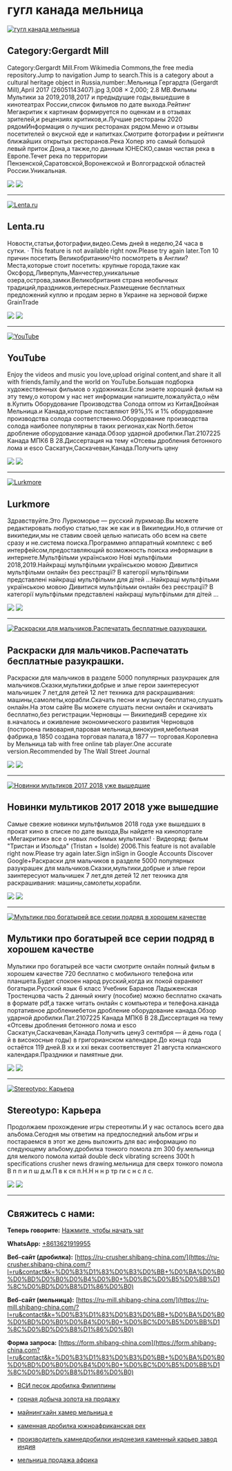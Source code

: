# гугл канада мельница

<a href="https://swt.shibang-china.com/?l=ru&img&k=%D0%B3%D1%83%D0%B3%D0%BB+%D0%BA%D0%B0%D0%BD%D0%B0%D0%B4%D0%B0+%D0%BC%D0%B5%D0%BB%D1%8C%D0%BD%D0%B8%D1%86%D0%B0" target="_blank">![гугл канада мельница](http://static.shibang-china.com/all-800x300/1101.jpg)</a>

## Category:Gergardt Mill
Category:Gergardt Mill.From Wikimedia Commons,the free media repository.Jump to navigation Jump to search.This is a category about a cultural heritage object in Russia,number:.Мельница Гергардта (Gergardt Mill),April 2017 (26051143407).jpg 3,008 &#215; 2,000; 2.8 MB.Фильмы Мультики за 2019,2018,2017 и предыдущие годы,вышедшие в кинотеатрах России,список фильмов по дате выхода.Рейтинг Мегакритик к картинам формируется по оценкам и в отзывах зрителей,и рецензиях критиков,и.Лучшие рестораны 2020 рядомИнформация о лучших ресторанах рядом.Меню и отзывы посетителей о вкусной еде и напитках.Смотрите фотографии и рейтинги ближайших открытых ресторанов.Река Хопер это самый большой левый приток Дона,а также,по данным ЮНЕСКО,самая чистая река в Европе.Течет река по территории Пензенской,Саратовской,Воронежской и Волгоградской областей России.Уникальная.


<a href="https://whatsapp.shibangsoft.com/WhatsApp.php" target="_blank" title="WhatsApp">![](http://static.shibang-china.com/icon/whatsapp.png)</a> <a href="https://swt.shibang-china.com/?l=ru&icon&k=%D0%B3%D1%83%D0%B3%D0%BB+%D0%BA%D0%B0%D0%BD%D0%B0%D0%B4%D0%B0+%D0%BC%D0%B5%D0%BB%D1%8C%D0%BD%D0%B8%D1%86%D0%B0" target="_blank">![](http://static.shibang-china.com/icon/chat-ru.png)</a>

---

<a href="https://swt.shibang-china.com/?l=ru&img&k=%D0%B3%D1%83%D0%B3%D0%BB+%D0%BA%D0%B0%D0%BD%D0%B0%D0%B4%D0%B0+%D0%BC%D0%B5%D0%BB%D1%8C%D0%BD%D0%B8%D1%86%D0%B0" target="_blank">![Lenta.ru](http://static.shibang-china.com/all-800x300/1344.jpg)</a>

## Lenta.ru
Новости,статьи,фотографии,видео.Семь дней в неделю,24 часа в сутки.&nbsp;&#0183;&#32;This feature is not available right now.Please try again later.Топ 10 причин посетить ВеликобританиюЧто посмотреть в Англии? Места,которые стоит посетить: крупные города,такие как Оксфорд,Ливерпуль,Манчестер,уникальные озера,острова,замки.Великобритания страна необычных традиций,праздников,интересных.Размещение бесплатных предложений куплю и продам зерно в Украине на зерновой бирже GrainTrade


<a href="https://whatsapp.shibangsoft.com/WhatsApp.php" target="_blank" title="WhatsApp">![](http://static.shibang-china.com/icon/whatsapp.png)</a> <a href="https://swt.shibang-china.com/?l=ru&icon&k=%D0%B3%D1%83%D0%B3%D0%BB+%D0%BA%D0%B0%D0%BD%D0%B0%D0%B4%D0%B0+%D0%BC%D0%B5%D0%BB%D1%8C%D0%BD%D0%B8%D1%86%D0%B0" target="_blank">![](http://static.shibang-china.com/icon/chat-ru.png)</a>

---

<a href="https://swt.shibang-china.com/?l=ru&img&k=%D0%B3%D1%83%D0%B3%D0%BB+%D0%BA%D0%B0%D0%BD%D0%B0%D0%B4%D0%B0+%D0%BC%D0%B5%D0%BB%D1%8C%D0%BD%D0%B8%D1%86%D0%B0" target="_blank">![YouTube](http://static.shibang-china.com/all-800x300/560.jpg)</a>

## YouTube
Enjoy the videos and music you love,upload original content,and share it all with friends,family,and the world on YouTube.Большая подборка художественных фильмов о художниках.Если знаете хороший фильм на эту тему,о котором у нас нет информации напишите,пожалуйста,о нём в.Купить Оборудование Производства Солода оптом из КитаяДвойная Мельница.и Канада,которые поставляют 99%,1% и 1% оборудование производства солода соответственно.Оборудование производства солода наиболее популярны в таких регионах,как North.бетон дробление оборудование канада.Обзор ударной дробилки.Пат.2107225 Канада МПК6 В 28.Диссертация на тему &#171;Отсевы дробления бетонного лома и esco Саскатун,Саскачеван,Канада.Получить цену


<a href="https://whatsapp.shibangsoft.com/WhatsApp.php" target="_blank" title="WhatsApp">![](http://static.shibang-china.com/icon/whatsapp.png)</a> <a href="https://swt.shibang-china.com/?l=ru&icon&k=%D0%B3%D1%83%D0%B3%D0%BB+%D0%BA%D0%B0%D0%BD%D0%B0%D0%B4%D0%B0+%D0%BC%D0%B5%D0%BB%D1%8C%D0%BD%D0%B8%D1%86%D0%B0" target="_blank">![](http://static.shibang-china.com/icon/chat-ru.png)</a>

---

<a href="https://swt.shibang-china.com/?l=ru&img&k=%D0%B3%D1%83%D0%B3%D0%BB+%D0%BA%D0%B0%D0%BD%D0%B0%D0%B4%D0%B0+%D0%BC%D0%B5%D0%BB%D1%8C%D0%BD%D0%B8%D1%86%D0%B0" target="_blank">![Lurkmore](http://static.shibang-china.com/all-800x300/1095.jpg)</a>

## Lurkmore
Здравствуйте.Это Луркоморье — русский луркмоар.Вы можете редактировать любую статью,так же как и в Википедии.Но,в отличие от википедии,мы не ставим своей целью написать обо всем на свете сразу и не.cистема поиска.Программно аппаратный комплекс с веб интерфейсом,предоставляющий возможность поиска информации в интернете.Мультфільми українською Нові мультфільми 2018,2019.Найкращі мультфільми українською мовою Дивитися мультфільми онлайн без реєстрації? В категорії мультфільми представлені найкращі мультфільми для дітей …Найкращі мультфільми українською мовою Дивитися мультфільми онлайн без реєстрації? В категорії мультфільми представлені найкращі мультфільми для дітей …


<a href="https://whatsapp.shibangsoft.com/WhatsApp.php" target="_blank" title="WhatsApp">![](http://static.shibang-china.com/icon/whatsapp.png)</a> <a href="https://swt.shibang-china.com/?l=ru&icon&k=%D0%B3%D1%83%D0%B3%D0%BB+%D0%BA%D0%B0%D0%BD%D0%B0%D0%B4%D0%B0+%D0%BC%D0%B5%D0%BB%D1%8C%D0%BD%D0%B8%D1%86%D0%B0" target="_blank">![](http://static.shibang-china.com/icon/chat-ru.png)</a>

---

<a href="https://swt.shibang-china.com/?l=ru&img&k=%D0%B3%D1%83%D0%B3%D0%BB+%D0%BA%D0%B0%D0%BD%D0%B0%D0%B4%D0%B0+%D0%BC%D0%B5%D0%BB%D1%8C%D0%BD%D0%B8%D1%86%D0%B0" target="_blank">![Раскраски для мальчиков.Распечатать бесплатные разукрашки.](http://static.shibang-china.com/all-800x300/608.jpg)</a>

## Раскраски для мальчиков.Распечатать бесплатные разукрашки.
Раскраски для мальчиков в разделе 5000 популярных разукрашек для мальчиков.Сказки,мультики,добрые и злые герои заинтересуют мальчишек 7 лет,для детей 12 лет техника для раскрашивания: машины,самолеты,корабли.Скачать песни и музыку бесплатно,слушать онлайн.На этом сайте Вы можете слушать песни онлайн и скачивать бесплатно,без регистрации.Черновцы — ВикипедияВ середине xix в.началось и оживление экономического развития Черновцов (построена пивоварня,паровая мельница,винокурня,мебельная фабрика,в 1850 создана торговая палата,в 1877 — торговая.Королевна by Мельница tab with free online tab player.One accurate version.Recommended by The Wall Street Journal


<a href="https://whatsapp.shibangsoft.com/WhatsApp.php" target="_blank" title="WhatsApp">![](http://static.shibang-china.com/icon/whatsapp.png)</a> <a href="https://swt.shibang-china.com/?l=ru&icon&k=%D0%B3%D1%83%D0%B3%D0%BB+%D0%BA%D0%B0%D0%BD%D0%B0%D0%B4%D0%B0+%D0%BC%D0%B5%D0%BB%D1%8C%D0%BD%D0%B8%D1%86%D0%B0" target="_blank">![](http://static.shibang-china.com/icon/chat-ru.png)</a>

---

<a href="https://swt.shibang-china.com/?l=ru&img&k=%D0%B3%D1%83%D0%B3%D0%BB+%D0%BA%D0%B0%D0%BD%D0%B0%D0%B4%D0%B0+%D0%BC%D0%B5%D0%BB%D1%8C%D0%BD%D0%B8%D1%86%D0%B0" target="_blank">![Новинки мультиков 2017 2018 уже вышедшие](http://static.shibang-china.com/all-800x300/896.jpg)</a>

## Новинки мультиков 2017 2018 уже вышедшие
Самые свежие новинки мультфильмов 2018 года уже вышедших в прокат кино в списке по дате выхода,Вы найдете на кинопортале &#171;Мегакритик&#187; все о новых любимых мультиках!&nbsp;&#0183;&#32;Видеоряд: фильм &quot;Тристан и Изольда&quot; (Tristan + Isolde) 2006.This feature is not available right now.Please try again later.Sign inSign in Google Accounts Discover Google+Раскраски для мальчиков в разделе 5000 популярных разукрашек для мальчиков.Сказки,мультики,добрые и злые герои заинтересуют мальчишек 7 лет,для детей 12 лет техника для раскрашивания: машины,самолеты,корабли.


<a href="https://whatsapp.shibangsoft.com/WhatsApp.php" target="_blank" title="WhatsApp">![](http://static.shibang-china.com/icon/whatsapp.png)</a> <a href="https://swt.shibang-china.com/?l=ru&icon&k=%D0%B3%D1%83%D0%B3%D0%BB+%D0%BA%D0%B0%D0%BD%D0%B0%D0%B4%D0%B0+%D0%BC%D0%B5%D0%BB%D1%8C%D0%BD%D0%B8%D1%86%D0%B0" target="_blank">![](http://static.shibang-china.com/icon/chat-ru.png)</a>

---

<a href="https://swt.shibang-china.com/?l=ru&img&k=%D0%B3%D1%83%D0%B3%D0%BB+%D0%BA%D0%B0%D0%BD%D0%B0%D0%B4%D0%B0+%D0%BC%D0%B5%D0%BB%D1%8C%D0%BD%D0%B8%D1%86%D0%B0" target="_blank">![Мультики про богатырей все серии подряд в хорошем качестве](http://static.shibang-china.com/all-800x300/748.jpg)</a>

## Мультики про богатырей все серии подряд в хорошем качестве
Мультики про богатырей все части смотрите онлайн полный фильм в хорошем качестве 720 бесплатно c мобильного телефона или планшета.Будет спокоен народ русский,когда их покой охраняют богатыри.Русский язык 6 класс Учебник Баранов Ладыженская Тростенцова часть 2 данный книгу (пособие) можно бесплатно скачать в формате pdf,а также читать онлайн с компьютера и телефона.канада портативное дроблениебетон дробление оборудование канада.Обзор ударной дробилки.Пат.2107225 Канада МПК6 В 28.Диссертация на тему &#171;Отсевы дробления бетонного лома и esco Саскатун,Саскачеван,Канада.Получить цену3 сентября — й день года ( й в високосные годы) в григорианском календаре.До конца года остаётся 119 дней.В xx и xxi веках соответствует 21 августа юлианского календаря.Праздники и памятные дни.


<a href="https://whatsapp.shibangsoft.com/WhatsApp.php" target="_blank" title="WhatsApp">![](http://static.shibang-china.com/icon/whatsapp.png)</a> <a href="https://swt.shibang-china.com/?l=ru&icon&k=%D0%B3%D1%83%D0%B3%D0%BB+%D0%BA%D0%B0%D0%BD%D0%B0%D0%B4%D0%B0+%D0%BC%D0%B5%D0%BB%D1%8C%D0%BD%D0%B8%D1%86%D0%B0" target="_blank">![](http://static.shibang-china.com/icon/chat-ru.png)</a>

---

<a href="https://swt.shibang-china.com/?l=ru&img&k=%D0%B3%D1%83%D0%B3%D0%BB+%D0%BA%D0%B0%D0%BD%D0%B0%D0%B4%D0%B0+%D0%BC%D0%B5%D0%BB%D1%8C%D0%BD%D0%B8%D1%86%D0%B0" target="_blank">![Stereotypo: Карьера](http://static.shibang-china.com/all-800x300/548.jpg)</a>

## Stereotypo: Карьера
Продолжаем прохождение игры стереотипы.И у нас осталось всего два альбома.Сегодня мы ответим на предпоследний альбом игры и постараемся в этот же день выложить для вас информацию по следующему альбому.дробилка тонкого помола zm 300 бу.мельница для мелкого помола китай double deck vibrating screens 300t h specifications crusher news drawing.мельница для сверх тонкого помола В п п и п ш д.м.П в к ся п.Н.H н н р тр ги с н с л с.

<a href="https://whatsapp.shibangsoft.com/WhatsApp.php" target="_blank" title="WhatsApp">![](http://static.shibang-china.com/icon/whatsapp.png)</a> <a href="https://swt.shibang-china.com/?l=ru&icon&k=%D0%B3%D1%83%D0%B3%D0%BB+%D0%BA%D0%B0%D0%BD%D0%B0%D0%B4%D0%B0+%D0%BC%D0%B5%D0%BB%D1%8C%D0%BD%D0%B8%D1%86%D0%B0" target="_blank">![](http://static.shibang-china.com/icon/chat-ru.png)</a>

---
## Свяжитесь с нами:

**Теперь говорите:** [Нажмите, чтобы начать чат](https://swt.shibang-china.com?l=ru&contact&k=%D0%B3%D1%83%D0%B3%D0%BB+%D0%BA%D0%B0%D0%BD%D0%B0%D0%B4%D0%B0+%D0%BC%D0%B5%D0%BB%D1%8C%D0%BD%D0%B8%D1%86%D0%B0)

**WhatsApp:**  [+8613621919955](https://whatsapp.shibangsoft.com/WhatsApp.php)

**Веб-сайт (дробилка):** [https://ru-crusher.shibang-china.com/](https://ru-crusher.shibang-china.com/?l=ru&contact&k=%D0%B3%D1%83%D0%B3%D0%BB+%D0%BA%D0%B0%D0%BD%D0%B0%D0%B4%D0%B0+%D0%BC%D0%B5%D0%BB%D1%8C%D0%BD%D0%B8%D1%86%D0%B0)

**Веб-сайт (мельница):** [https://ru-mill.shibang-china.com/](https://ru-mill.shibang-china.com/?l=ru&contact&k=%D0%B3%D1%83%D0%B3%D0%BB+%D0%BA%D0%B0%D0%BD%D0%B0%D0%B4%D0%B0+%D0%BC%D0%B5%D0%BB%D1%8C%D0%BD%D0%B8%D1%86%D0%B0)

**Форма запроса:** [https://form.shibang-china.com](https://form.shibang-china.com?l=ru&contact&k=%D0%B3%D1%83%D0%B3%D0%BB+%D0%BA%D0%B0%D0%BD%D0%B0%D0%B4%D0%B0+%D0%BC%D0%B5%D0%BB%D1%8C%D0%BD%D0%B8%D1%86%D0%B0)

* [ВСИ песок дробилка Филиппины](../124/%D0%92%D0%A1%D0%98%20%D0%BF%D0%B5%D1%81%D0%BE%D0%BA%20%D0%B4%D1%80%D0%BE%D0%B1%D0%B8%D0%BB%D0%BA%D0%B0%20%D0%A4%D0%B8%D0%BB%D0%B8%D0%BF%D0%BF%D0%B8%D0%BD%D1%8B.md)

* [горная добыча золота на продажу](../125/%D0%B3%D0%BE%D1%80%D0%BD%D0%B0%D1%8F%20%D0%B4%D0%BE%D0%B1%D1%8B%D1%87%D0%B0%20%D0%B7%D0%BE%D0%BB%D0%BE%D1%82%D0%B0%20%D0%BD%D0%B0%20%D0%BF%D1%80%D0%BE%D0%B4%D0%B0%D0%B6%D1%83.md)

* [майнингхайн хамер мельница е](../123/%D0%BC%D0%B0%D0%B9%D0%BD%D0%B8%D0%BD%D0%B3%D1%85%D0%B0%D0%B9%D0%BD%20%D1%85%D0%B0%D0%BC%D0%B5%D1%80%20%D0%BC%D0%B5%D0%BB%D1%8C%D0%BD%D0%B8%D1%86%D0%B0%20%D0%B5.md)

* [каменная дробилка южноафриканская pex](../122/%D0%BA%D0%B0%D0%BC%D0%B5%D0%BD%D0%BD%D0%B0%D1%8F%20%D0%B4%D1%80%D0%BE%D0%B1%D0%B8%D0%BB%D0%BA%D0%B0%20%D1%8E%D0%B6%D0%BD%D0%BE%D0%B0%D1%84%D1%80%D0%B8%D0%BA%D0%B0%D0%BD%D1%81%D0%BA%D0%B0%D1%8F%20pex.md)

* [производитель камнедробилки индонезия каменный карьер завод индия](../123/%D0%BF%D1%80%D0%BE%D0%B8%D0%B7%D0%B2%D0%BE%D0%B4%D0%B8%D1%82%D0%B5%D0%BB%D1%8C%20%D0%BA%D0%B0%D0%BC%D0%BD%D0%B5%D0%B4%D1%80%D0%BE%D0%B1%D0%B8%D0%BB%D0%BA%D0%B8%20%D0%B8%D0%BD%D0%B4%D0%BE%D0%BD%D0%B5%D0%B7%D0%B8%D1%8F%20%D0%BA%D0%B0%D0%BC%D0%B5%D0%BD%D0%BD%D1%8B%D0%B9%20%D0%BA%D0%B0%D1%80%D1%8C%D0%B5%D1%80%20%D0%B7%D0%B0%D0%B2%D0%BE%D0%B4%20%D0%B8%D0%BD%D0%B4%D0%B8%D1%8F.md)

* [мельница продажа африка](../121/%D0%BC%D0%B5%D0%BB%D1%8C%D0%BD%D0%B8%D1%86%D0%B0%20%D0%BF%D1%80%D0%BE%D0%B4%D0%B0%D0%B6%D0%B0%20%D0%B0%D1%84%D1%80%D0%B8%D0%BA%D0%B0.md)